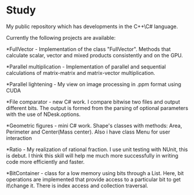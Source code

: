 # Study
My public repository which has developments in the C++\C# language.

Currently the following projects are available:

*FullVector - Implementation of the class "FullVector". 
Methods that calculate scalar, vector and mixed products consistently and on the GPU.

*Parallel multiplication - Implementation of parallel and sequential calculations of matrix-matrix and matrix-vector multiplication.

*Parallel lightening - My view on image processing in .ppm format using CUDA

*File comparator - new C# work. 
I compare bitwise two files and output different bits. The output is formed from the parsing of optional parameters with the use of NDesk.options.

*Geometric figures - mini C# work. 
Shape's classes with methods: Area, Perimeter and Center(Mass center). Also i have class Menu for user interaction

*Ratio - My realization of rational fraction.
I use unit testing with NUnit, this is debut. I think this skill will help me much more successfully in writing code more efficiently and faster.

*BitContainer - class for a low memory using bits through a List<byte>. 
Here, bit operations are implemented that provide access to a particular bit to get it\change it. There is index access and collection traversal.
